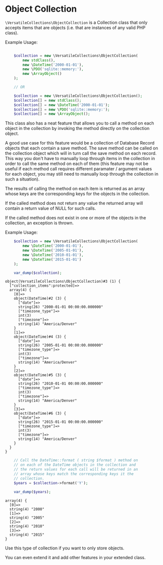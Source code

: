 # Object Collection

`\VersatileCollections\ObjectCollection` is a Collection class that only accepts
items that are objects (i.e. that are instances of any valid PHP class).

Example Usage:

```php
    
    $collection = new \VersatileCollections\ObjectCollection(
        new stdClass(), 
        new \DateTime('2000-01-01'), 
        new \PDO('sqlite::memory:'), 
        new \ArrayObject()
    );

    // OR

    $collection = new \VersatileCollections\ObjectCollection();
    $collection[] = new stdClass();
    $collection[] = new \DateTime('2000-01-01');
    $collection[] = new \PDO('sqlite::memory:');
    $collection[] = new \ArrayObject();
```

This class also has a neat feature that allows you to call a method on each 
object in the collection by invoking the method directly on the collection object.

A good use case for this feature would be a collection of Database Record objects
that each contain a save method. The save method can be called on the collection
object which will in turn call the save method on each record. This way you don't 
have to manually loop through items in the collection in order to call the same 
method on each of them (this feature may not be useful if each method call 
requires different paramater / argument values for each object, you may still 
need to manually loop through the collection in such a situation). 
 
The results of calling the method on each item is returned as an array whose keys 
are the corresponding keys for the objects in the collection. 

If the called method does not return any value the returned array will contain a 
return value of NULL for such calls.

If the called method does not exist in one or more of the objects in the collection,
an exception is thrown.

Example Usage:

```php
    $collection = new \VersatileCollections\ObjectCollection(
        new \DateTime('2000-01-01'),  
        new \DateTime('2005-01-01'), 
        new \DateTime('2010-01-01'),  
        new \DateTime('2015-01-01')
    );

    var_dump($collection);
```

```
object(VersatileCollections\ObjectCollection)#3 (1) {
  ["collection_items":protected]=>
  array(4) {
    [0]=>
    object(DateTime)#2 (3) {
      ["date"]=>
      string(26) "2000-01-01 00:00:00.000000"
      ["timezone_type"]=>
      int(3)
      ["timezone"]=>
      string(14) "America/Denver"
    }
    [1]=>
    object(DateTime)#4 (3) {
      ["date"]=>
      string(26) "2005-01-01 00:00:00.000000"
      ["timezone_type"]=>
      int(3)
      ["timezone"]=>
      string(14) "America/Denver"
    }
    [2]=>
    object(DateTime)#5 (3) {
      ["date"]=>
      string(26) "2010-01-01 00:00:00.000000"
      ["timezone_type"]=>
      int(3)
      ["timezone"]=>
      string(14) "America/Denver"
    }
    [3]=>
    object(DateTime)#6 (3) {
      ["date"]=>
      string(26) "2015-01-01 00:00:00.000000"
      ["timezone_type"]=>
      int(3)
      ["timezone"]=>
      string(14) "America/Denver"
    }
  }
}
```

```php
    // Call the DateTime::format ( string $format ) method on
    // on each of the DateTime objects in the collection and 
    // the return values for each call will be returned in an
    // array whose keys match the corresponding keys it the 
    // collection.
    $years = $collection->format('Y');

    var_dump($years);
```

```
array(4) {
  [0]=>
  string(4) "2000"
  [1]=>
  string(4) "2005"
  [2]=>
  string(4) "2010"
  [3]=>
  string(4) "2015"
}
```

Use this type of collection if you want to only store objects. 

You can even extend it and add other features in your extended class. 

